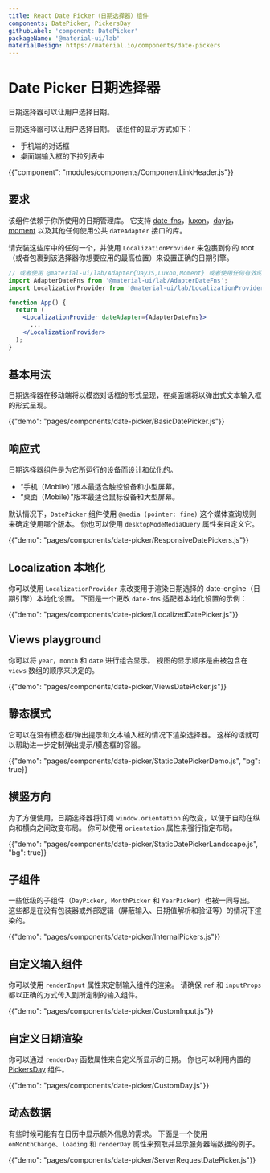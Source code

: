 ```yaml
---
title: React Date Picker（日期选择器）组件
components: DatePicker, PickersDay
githubLabel: 'component: DatePicker'
packageName: '@material-ui/lab'
materialDesign: https://material.io/components/date-pickers
---
```


# Date Picker 日期选择器

<p class="description">日期选择器可以让用户选择日期。</p>

日期选择器可以让用户选择日期。 该组件的显示方式如下：

- 手机端的对话框
- 桌面端输入框的下拉列表中

{{"component": "modules/components/ComponentLinkHeader.js"}}

## 要求

该组件依赖于你所使用的日期管理库。 它支持 [date-fns](https://date-fns.org/)，[luxon](https://moment.github.io/luxon/)，[dayjs](https://github.com/iamkun/dayjs)，[moment](https://momentjs.com/) 以及其他任何使用公共 `dateAdapter` 接口的库。

请安装这些库中的任何一个，并使用 `LocalizationProvider` 来包裹到你的 root（或者包裹到该选择器你想要应用的最高位置）来设置正确的日期引擎。

```jsx
// 或者使用 @material-ui/lab/Adapter{DayJS,Luxon,Moment} 或者使用任何有效的 date-io 适配器
import AdapterDateFns from '@material-ui/lab/AdapterDateFns';
import LocalizationProvider from '@material-ui/lab/LocalizationProvider';

function App() {
  return (
    <LocalizationProvider dateAdapter={AdapterDateFns}>
      ...
    </LocalizationProvider>
  );
}
```

## 基本用法

日期选择器在移动端将以模态对话框的形式呈现，在桌面端将以弹出式文本输入框的形式呈现。

{{"demo": "pages/components/date-picker/BasicDatePicker.js"}}

## 响应式

日期选择器组件是为它所运行的设备而设计和优化的。

- “手机（Mobile）”版本最适合触控设备和小型屏幕。
- “桌面（Mobile）”版本最适合鼠标设备和大型屏幕。

默认情况下，`DatePicker` 组件使用 `@media (pointer: fine)` 这个媒体查询规则来确定使用哪个版本。 你也可以使用 `desktopModeMediaQuery` 属性来自定义它。

{{"demo": "pages/components/date-picker/ResponsiveDatePickers.js"}}

## Localization 本地化

你可以使用 `LocalizationProvider` 来改变用于渲染日期选择的 date-engine（日期引擎）本地化设置。 下面是一个更改 `date-fns` 适配器本地化设置的示例：

{{"demo": "pages/components/date-picker/LocalizedDatePicker.js"}}

## Views playground

你可以将 `year`，`month` 和 `date` 进行组合显示。 视图的显示顺序是由被包含在 `views` 数组的顺序来决定的。

{{"demo": "pages/components/date-picker/ViewsDatePicker.js"}}

## 静态模式

它可以在没有模态框/弹出提示和文本输入框的情况下渲染选择器。 这样的话就可以帮助进一步定制弹出提示/模态框的容器。

{{"demo": "pages/components/date-picker/StaticDatePickerDemo.js", "bg": true}}

## 横竖方向

为了方便使用，日期选择器将订阅 `window.orientation` 的改变，以便于自动在纵向和横向之间改变布局。 你可以使用 `orientation` 属性来强行指定布局。

{{"demo": "pages/components/date-picker/StaticDatePickerLandscape.js", "bg": true}}

## 子组件

一些低级的子组件（`DayPicker`，`MonthPicker` 和 `YearPicker`）也被一同导出。 这些都是在没有包装器或外部逻辑（屏蔽输入、日期值解析和验证等）的情况下渲染的。

{{"demo": "pages/components/date-picker/InternalPickers.js"}}

## 自定义输入组件

你可以使用 `renderInput` 属性来定制输入组件的渲染。 请确保 `ref` 和 `inputProps` 都以正确的方式传入到所定制的输入组件。

{{"demo": "pages/components/date-picker/CustomInput.js"}}

## 自定义日期渲染

你可以通过 `renderDay` 函数属性来自定义所显示的日期。 你也可以利用内置的 [PickersDay](/api/pickers-day) 组件。

{{"demo": "pages/components/date-picker/CustomDay.js"}}

## 动态数据

有些时候可能有在日历中显示额外信息的需求。 下面是一个使用 `onMonthChange`、`loading` 和 `renderDay` 属性来预取并显示服务器端数据的例子。

{{"demo": "pages/components/date-picker/ServerRequestDatePicker.js"}}
